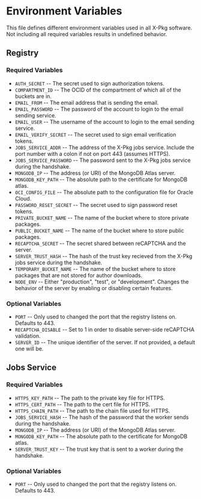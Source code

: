 # Environment Variables

This file defines different environment variables used in all X-Pkg software. Not including all required variables results in undefined behavior.

## Registry

### Required Variables

- `AUTH_SECRET` -- The secret used to sign authorization tokens.
- `COMPARTMENT_ID` -- The OCID of the compartment of which all of the buckets are in.
- `EMAIL_FROM` -- The email address that is sending the email.
- `EMAIL_PASSWORD` -- The password of the account to login to the email sending service.
- `EMAIL_USER` -- The username of the account to login to the email sending service.
- `EMAIL_VERIFY_SECRET` -- The secret used to sign email verification tokens.
- `JOBS_SERVICE_ADDR` -- The address of the X-Pkg jobs service. Include the port number with a colon if not on port 443 (assumes HTTPS).
- `JOBS_SERVICE_PASSWORD` -- The password sent to the X-Pkg jobs service during the handshake.
- `MONGODB_IP` -- The address (or URI) of the MongoDB Atlas server.
- `MONGODB_KEY_PATH` -- The absolute path to the certificate for MongoDB atlas.
- `OCI_CONFIG_FILE` -- The absolute path to the configuration file for Oracle Cloud.
- `PASSWORD_RESET_SECRET` -- The secret used to sign password reset tokens.
- `PRIVATE_BUCKET_NAME` -- The name of the bucket where to store private packages.
- `PUBLIC_BUCKET_NAME` -- The name of the bucket where to store public packages.
- `RECAPTCHA_SECRET` -- The secret shared between reCAPTCHA and the server. 
- `SERVER_TRUST_HASH` -- The hash of the trust key recieved from the X-Pkg jobs service during the handshake.
- `TEMPORARY_BUCKET_NAME` -- The name of the bucket where to store packages that are not stored for author downloads.
- `NODE_ENV` -- Either "production", "test", or "development". Changes the behavior of the server by enabling or disabling certain features.

### Optional Variables

- `PORT` -- Only used to changed the port that the registry listens on. Defaults to 443.
- `RECAPTCHA_DISABLE` -- Set to 1 in order to disable server-side reCAPTCHA validation.
- `SERVER_ID` -- The unique identifier of the server. If not provided, a default one will be.

## Jobs Service

### Required Variables

- `HTTPS_KEY_PATH` -- The path to the private key file for HTTPS.
- `HTTPS_CERT_PATH` -- The path to the cert file for HTTPS.
- `HTTPS_CHAIN_PATH` -- The path to the chain file used for HTTPS.
- `JOBS_SERVICE_HASH` -- The hash of the password that the worker sends during the handshake.
- `MONGODB_IP` -- The address (or URI) of the MongoDB Atlas server.
- `MONGODB_KEY_PATH` -- The absolute path to the certificate for MongoDB atlas.
- `SERVER_TRUST_KEY` -- The trust key that is sent to a worker during the handshake.

### Optional Variables

- `PORT` -- Only used to changed the port that the registry listens on. Defaults to 443.